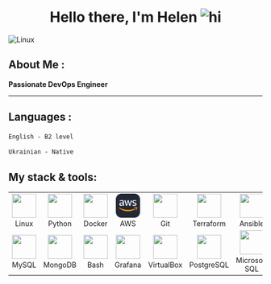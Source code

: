 <h1 align="center">Hello there, I'm Helen <img src="https://github.com/mmetaleno4ka/.mmetaleno4ka./blob/main/hi.gif" alt="hi" width="50" height="30"></h1>

![Linux](https://github.com/mmetaleno4ka/.mmetaleno4ka./blob/main/linux-computer.gif)

## About Me :
**Passionate DevOps Engineer**

---
## Languages :
```markdown
English - B2 level
```

```markdown
Ukrainian - Native
```

## My stack & tools:
 
<table>
  <tr>
    <td align="center"><img src="https://cdn.jsdelivr.net/gh/devicons/devicon/icons/linux/linux-original.svg" width="48" height="48"/><br>Linux</td>
    <td align="center"><img src="https://cdn.jsdelivr.net/gh/devicons/devicon/icons/python/python-original.svg" width="48" height="48"/><br>Python</td>
    <td align="center"><img src="https://cdn.jsdelivr.net/gh/devicons/devicon/icons/docker/docker-original.svg" width="48" height="48"/><br>Docker</td>
    <td align="center"><img src="https://github.com/tandpfun/skill-icons/raw/main/icons/AWS-Dark.svg" width="48" height="48"/><br>AWS</td>
    <td align="center"><img src="https://cdn.jsdelivr.net/gh/devicons/devicon/icons/git/git-original.svg" width="48" height="48"/><br>Git</td>
    <td align="center"><img src="https://cdn.jsdelivr.net/gh/devicons/devicon/icons/terraform/terraform-original.svg" width="48" height="48"/><br>Terraform</td>
    <td align="center"><img src="https://cdn.jsdelivr.net/gh/devicons/devicon/icons/ansible/ansible-original.svg" width="48" height="48"/><br>Ansible</td>
    <td align="center"><img src="https://github.com/devicons/devicon/raw/master/icons/githubactions/githubactions-original.svg" width="48" height="48"/><br>CI/CD</td>
    <td align="center"><br><strong>ROS 2</strong></td>
  </tr>
  <tr>
    <td align="center"><img src="https://cdn.jsdelivr.net/gh/devicons/devicon/icons/mysql/mysql-original.svg" width="48" height="48"/><br>MySQL</td>
    <td align="center"><img src="https://cdn.jsdelivr.net/gh/devicons/devicon/icons/mongodb/mongodb-original.svg" width="48" height="48"/><br>MongoDB</td>
    <td align="center"><img src="https://cdn.jsdelivr.net/gh/devicons/devicon/icons/bash/bash-original.svg" width="48" height="48"/><br>Bash</td>
    <td align="center"><img src="https://cdn.jsdelivr.net/gh/devicons/devicon/icons/grafana/grafana-original.svg" width="48" height="48"/><br>Grafana</td>
    <td align="center"><img src="https://upload.wikimedia.org/wikipedia/commons/d/d5/Virtualbox_logo.png" width="48" height="48"/><br>VirtualBox</td>
    <td align="center"><img src="https://cdn.jsdelivr.net/gh/devicons/devicon/icons/postgresql/postgresql-original.svg" width="48" height="48"/><br>PostgreSQL</td>
    <td align="center"><img src="https://cdn.jsdelivr.net/gh/devicons/devicon/icons/microsoftsqlserver/microsoftsqlserver-original.svg" width="48" height="48"/><br>Microsoft SQL</td>
    <td align="center"><img src="https://cdn.jsdelivr.net/gh/devicons/devicon/icons/vscode/vscode-original.svg" width="48" height="48"/><br>Visual Studio</td>
    <td align="center"><br><strong>AI</strong></td>
  </tr>
</table>
